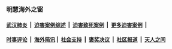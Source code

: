
### 明慧海外之窗

####  [武汉肺炎](indexes/365.md?t=05110000) &nbsp;|&nbsp;  [迫害案例综述](indexes/328.md?t=05110000) &nbsp;|&nbsp; [迫害致死案例](indexes/277.md?t=05110000)  &nbsp;|&nbsp; [更多迫害案例](indexes/81.md?t=05110000)  &nbsp;|&nbsp; 
####  [时事评论](indexes/19.md?t=05110000) &nbsp;|&nbsp; [海外简讯](indexes/245.md?t=05110000)&nbsp;|&nbsp;  [社会支持](indexes/140.md?t=05110000) &nbsp;|&nbsp; [褒奖决议](indexes/282.md?t=05110000) &nbsp;|&nbsp; [社区报道](indexes/91.md?t=05110000)  &nbsp;|&nbsp; [天人之间](indexes/78.md?t=05110000) 

